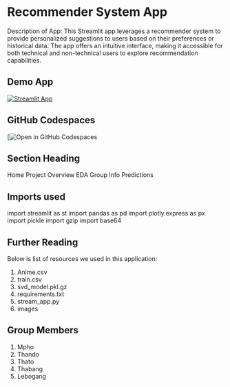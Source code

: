 # Recommender System App

Description of App: This Streamlit app leverages a recommender system to provide personalized suggestions to users based on their preferences or historical data. The app offers an intuitive interface, making it accessible for both technical and non-technical users to explore recommendation capabilities.

## Demo App

[![Streamlit App]([https://static.streamlit.io/badges/streamlit_badge_black_white.svg)](https://app-starter-kit.streamlit.app/](https://app5-twlalgbqmu4g6udhtjwwoe.streamlit.app/))

## GitHub Codespaces

[![Open in GitHub Codespaces](https://github.com/LeboL-moriski/Streamlit5)

## Section Heading

Home
Project Overview
EDA
Group Info
Predictions

## Imports used
import streamlit as st
import pandas as pd
import plotly.express as px
import pickle
import gzip
import base64

## Further Reading

Below is list of resources we used in this application:
1. Anime.csv
2. train.csv
3. svd_model.pkl.gz
4. requirements.txt
5. stream_app.py
6. images

## Group Members 
1. Mpho
2. Thando
3. Thato
4. Thabang
5. Lebogang
